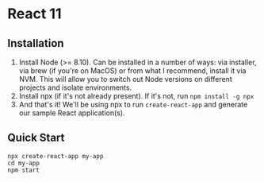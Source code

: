 # React 11

## Installation

1. Install Node (>= 8.10). Can be installed in a number of ways: via installer, via brew (if you're on MacOS) or from what I recommend, install it via NVM. This will allow you to switch out Node versions on different projects and isolate environments.
2. Install npx (if it's not already present). If it's not, run `npm install -g npx`
3. And that's it! We'll be using npx to run `create-react-app` and generate our sample React application(s).

## Quick Start

```
npx create-react-app my-app
cd my-app
npm start
```
